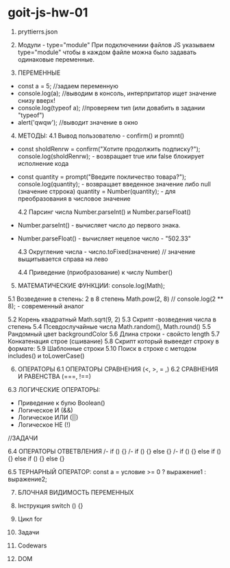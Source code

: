 # goit-js-hw-01

1. pryttierrs.json

2. Модули - type="module"
   При подключениии файлов JS указываем type="module" чтобы в каждом файле можна было задавать одинаковые переменные.
    <script src="./JS/script_1.js" type="module"></script>

3. ПЕРЕМЕННЫЕ

- const a = 5; //задаем переменную
- console.log(a); //выводим в консоль, интерпритатор ищет значение снизу вверх!
- console.log(typeof a); //проверяем тип (или довабить в задании "typeof")
- alert('qwqw'); //выводит значение в окно

4. МЕТОДЫ:
   4.1 Вывод пользователю - confirm() и promnt()

- const sholdRenrw = confirm("Хотите продолжить подписку?");
  console.log(sholdRenrw); - возвращает true или false блокирует исполнение кода
- const quantity = prompt("Введите покличество товара?");
  console.log(quantity); - возвращает введенное значение либо null (значение стррока)
  quantity = Number(quantity); - для преобразования в числовое значение

  4.2 Парсинг числа Number.parseInt() и Number.parseFloat()

- Number.parseInt() - вычисляет число до первого знака.
- Number.parseFloat() - вычисляет нецелое число - "502.33"

  4.3 Округление числа - число.toFixed(значение)
  // значение выщитывается справа на лево

  4.4 Приведение (приобразование) к числу Number()

5. МАТЕМАТИЧЕСКИЕ ФУНКЦИИ:
   console.log(Math);

5.1 Возведение в степень: 2 в 8 степень Math.pow(2, 8)
// console.log(2 \*\* 8); - современный аналог

5.2 Корень квадратный Math.sqrt(9, 2)
5.3 Скрипт -возведения числа в степень
5.4 Псевдослучайные числа Math.random(), Math.round()
5.5 Рандомный цвет backgroundColor
5.6 Длина строки - свойсто length
5.7 Конкатенация строе (сшивание)
5.8 Скрипт который вывеедет строку в формате:
5.9 Шаблонные строки
5.10 Поиск в строке с методом includes() и toLowerCase()

6. ОПЕРАТОРЫ
   6.1 ОПЕРАТОРЫ СРАВНЕНИЯ (<, >, = ,)
   6.2 СРАВНЕНИЯ И РАВЕНСТВА (===, !==)

6.3 ЛОГИЧЕСКИЕ ОПЕРАТОРЫ:

- Приведение к булю Boolean()
- Логическое И (&&)
- Логическое ИЛИ (||)
- Логическое НЕ (!)

//ЗАДАЧИ

6.4 ОПЕРАТОРЫ ОТВЕТВЛЕНИЯ
/- if () {}
/- if () {} else {}
/- if () {} else if () {} else if () {} else {}

6.5 ТЕРНАРНЫЙ ОПЕРАТОР: const a = условие >= 0 ? выражение1 : выражение2;

7. БЛОЧНАЯ ВИДИМОСТЬ ПЕРЕМЕННЫХ

8. Інструкция switch () {}

9. Цикл for

10. Задачи

11. Codewars

12. DOM
